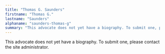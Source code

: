 ```yaml
---
title: "Thomas G. Saunders"
firstname: "Thomas G."
lastname: "Saunders"
alphaname: "saunders-thomas-g"
summary: "This advocate does not yet have a biography. To submit one, please contact the site administrator."
---
```

This advocate does not yet have a biography. To submit one, please contact the site administrator.

